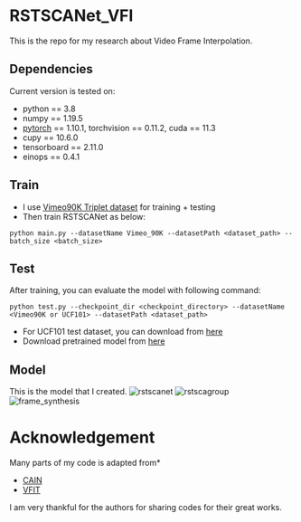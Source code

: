 # RSTSCANet_VFI
This is the repo for my research about Video Frame Interpolation.

## Dependencies
Current version is tested on: 
* python == 3.8
* numpy == 1.19.5
* [pytorch](https://pytorch.org/) == 1.10.1, torchvision == 0.11.2, cuda == 11.3
* cupy == 10.6.0
* tensorboard == 2.11.0
* einops == 0.4.1

## Train
* I use [Vimeo90K Triplet dataset](http://toflow.csail.mit.edu/) for training + testing
* Then train RSTSCANet as below:
```
python main.py --datasetName Vimeo_90K --datasetPath <dataset_path> --batch_size <batch_size>
```

## Test
After training, you can evaluate the model with following command:
```
python test.py --checkpoint_dir <checkpoint_directory> --datasetName <Vimeo90K or UCF101> --datasetPath <dataset_path> 
```

* For UCF101 test dataset, you can download from [here](https://drive.google.com/file/d/0B7EVK8r0v71pdHBNdXB6TE1wSTQ/view?resourcekey=0-r6ihCy20h3kbgZ3ZdimPiA)
* Download pretrained model from [here](https://www.dropbox.com/scl/fo/ayey1dcz9f9bit78rbmy4/h?dl=0&rlkey=4d2x7prwi3izhuzlph6sa1jdj)


## Model
This is the model that I created.
![rstscanet]([https://www.dropbox.com/s/hd57i1q0knf6rc3/rstscanet.png?dl=0](https://user-images.githubusercontent.com/105159083/218031581-b6e48dfc-63f9-4eab-ba27-bcdce5262839.png))
![rstscagroup]([https://www.dropbox.com/s/2kbwqexkpzpxwil/frame_systhesis.png?dl=0](https://user-images.githubusercontent.com/105159083/218031635-485e48a3-21e8-4127-add9-cc282f9b2355.png))
![frame_synthesis]([https://www.dropbox.com/s/2kbwqexkpzpxwil/frame_systhesis.png?dl=0](https://user-images.githubusercontent.com/105159083/218031647-f478d6ea-ea1d-4a43-ad82-234ede0b4d4c.png))

# Acknowledgement
Many parts of my code is adapted from*
* [CAIN](https://github.com/myungsub/CAIN)
* [VFIT](https://github.com/zhshi0816/Video-Frame-Interpolation-Transformer)

I am very thankful for the authors for sharing codes for their great works.

